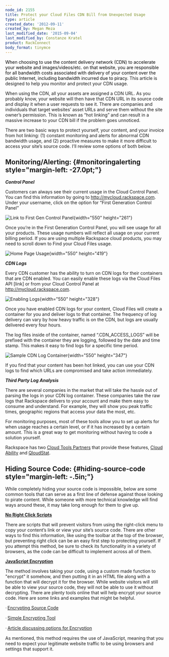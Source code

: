 ```yaml
---
node_id: 2155
title: Protect your Cloud Files CDN Bill from Unexpected Usage
type: article
created_date: '2012-09-11'
created_by: Megan Meza
last_modified_date: '2015-09-04'
last_modified_by: Constanze Kratel
product: RackConnect
body_format: tinymce
---
```


<span
style="mso-fareast-font-family: 'Times New Roman'; mso-bidi-font-family: 'Times New Roman'; color: black;">When
choosing to use the content delivery network (CDN) to accelerate your
website and images/videos/etc. on that website, you are responsible for
all bandwidth costs associated with delivery of your content over the
public Internet, including bandwidth incurred due to piracy.
</span><span
style="mso-fareast-font-family: 'Times New Roman'; mso-bidi-font-family: 'Times New Roman';">This
article is designed to help you monitor and protect your CDN usage.<span
style="mso-spacerun: yes;">  </span></span>

When using the CDN, all your assets are assigned a CDN URL.<span
style="mso-spacerun: yes;">  </span>As you probably know, your website
will then have that CDN URL in its source code and display it when a
user requests to see it.<span style="mso-spacerun: yes;">  </span>There
are companies and individuals that target websites&rsquo; asset URLs and serve
them without the site owner&rsquo;s permission.<span
style="mso-spacerun: yes;">  </span>This is known as &ldquo;hot linking&rdquo; and
can result in a massive increase to your CDN bill if the problem goes
unnoticed.<span style="mso-spacerun: yes;">  </span>

 There are two basic ways to protect yourself, your content, and your
invoice from hot linking:<span style="mso-spacerun: yes;">  </span>(1)
constant monitoring and alerts for abnormal CDN bandwidth usage, and (2)
proactive measures to make it more difficult to access your site&rsquo;s
source code.<span style="mso-spacerun: yes;">  </span>I&rsquo;ll review some
options of both below.



Monitoring/Alerting: {#monitoringalerting style="margin-left: -27.0pt;"}
--------------------

***Control Panel***

Customers can always see their current usage in the Cloud Control
Panel.<span style="mso-spacerun: yes;">  </span>You can find this
information by going to <http://mycloud.rackspace.com>.<span
style="mso-spacerun: yes;">  </span>Under your username, click on the
option for &ldquo;First Generation Control Panel&rdquo;

 ![Link to First Gen Control
Panel](https://8026b2e3760e2433679c-fffceaebb8c6ee053c935e8915a3fbe7.ssl.cf2.rackcdn.com/field/image/cfoncp_0.jpg){width="550"
height="261"}

<span style="mso-spacerun: yes;"> </span>Once you&rsquo;re in the First
Generation Control Panel, you will see usage for all your products.<span
style="mso-spacerun: yes;">  </span>These usage numbers will reflect all
usage on your current billing period.<span style="mso-spacerun: yes;">
</span>If you are using multiple Rackspace cloud products, you may need
to scroll down to Find your Cloud Files usage.<span
style="mso-spacerun: yes;">  </span>

![Home Page
Usage](https://8026b2e3760e2433679c-fffceaebb8c6ee053c935e8915a3fbe7.ssl.cf2.rackcdn.com/field/image/cfusage_0.jpg){width="550"
height="419"}

***CDN Logs***

Every CDN customer has the ability to turn on CDN logs for their
containers that are CDN enabled.<span style="mso-spacerun: yes;">
</span>You can easily enable these logs via the Cloud Files API \[link\]
or from your Cloud Control Panel at <http://mycloud.rackspace.com>.

![Enabling
Logs](https://8026b2e3760e2433679c-fffceaebb8c6ee053c935e8915a3fbe7.ssl.cf2.rackcdn.com/field/image/enablelogs_0.jpg){width="550"
height="328"}

Once you have enabled CDN logs for your content, Cloud Files will create
a container for you and deliver logs to that container.<span
style="mso-spacerun: yes;">  </span>The frequency of log delivery can
vary by how heavy traffic is on the CDN, but logs are usually delivered
every four hours.<span style="mso-spacerun: yes;">  </span>

 The log files inside of the container, named &ldquo;.CDN\_ACCESS\_LOGS&rdquo; will
be prefixed with the container they are logging, followed by the date
and time stamp.<span style="mso-spacerun: yes;">   </span>This makes it
easy to find logs for a specific time period.<span
style="mso-spacerun: yes;">  </span>

![Sample CDN Log
Container](https://8026b2e3760e2433679c-fffceaebb8c6ee053c935e8915a3fbe7.ssl.cf2.rackcdn.com/field/image/cfaccesslogs_0.jpg){width="550"
height="347"}


If you find that your content has been hot linked, you can use your CDN
logs to find which URLs are compromised and take action
immediately.<span style="mso-spacerun: yes;">  </span>



***Third Party Log Analysis***

 There are several companies in the market that will take the hassle out
of parsing the logs in your CDN log container.<span
style="mso-spacerun: yes;">  </span>These companies take the raw logs
that Rackspace delivers to your account and make them easy to consume
and understand.<span style="mso-spacerun: yes;">  </span>For example,
they will show you peak traffic times, geographic regions that access
your data the most, etc.<span style="mso-spacerun: yes;">  </span>

 For monitoring purposes, most of these tools allow you to set up alerts
for when usage reaches a certain level, or if it has increased by a
certain amount.<span style="mso-spacerun: yes;">  </span>This is a great
way to get monitoring without having to code a solution yourself.

 Rackspace has two [Cloud Tools
Partners](https://cloudtools.rackspace.com/home) that provide these
features, [Cloud
Ability](https://cloudtools.rackspace.com/apps/445?1601080659) and
[QloudStat](https://cloudtools.rackspace.com/apps/399?1814232928).<span
style="mso-spacerun: yes;">    </span>



Hiding Source Code: {#hiding-source-code style="margin-left: -.5in;"}
-------------------

While completely hiding your source code is impossible, below are some
common tools that can serve as a first line of defense against those
looking to pirate content. <span
style="mso-spacerun: yes;"> </span>While someone with more technical
knowledge will find ways around these, it may take long enough for them
to give up.<span style="mso-spacerun: yes;"> </span>

**<span style="text-decoration: underline;">No Right Click
Scripts</span>**

There are scripts that will prevent visitors from using the right-click
menu to copy your content&rsquo;s link or view your site&rsquo;s source code.<span
style="mso-spacerun: yes;">  </span>There are other ways to find this
information, like using the toolbar at the top of the browser, but
preventing right click can be an easy first step to protecting
yourself.<span style="mso-spacerun: yes;">  </span>If you attempt this
method, be sure to check its functionality in a variety of browsers, as
the code can be difficult to implement across all of them.<span
style="mso-spacerun: yes;">  </span>

 **<span style="text-decoration: underline;">JavaScript
Encryption</span>**

The method involves taking your code, using a custom made function to
"encrypt" it somehow, and then putting it in an HTML file along with a
function that will decrypt it for the browser. While website visitors
will still be able to view your source code, they will not be able to
use it without decrypting.<span style="mso-spacerun: yes;">
</span>There are plenty tools online that will help encrypt your source
code.<span style="mso-spacerun: yes;">  </span>Here are some links and
examples that might be helpful.<span style="mso-spacerun: yes;">
</span>



<span
style="font-family: Symbol; mso-fareast-font-family: Symbol; mso-bidi-font-family: Symbol;"><span
style="mso-list: Ignore;">&middot;<span
style="font: 7.0pt 'Times New Roman';">
</span></span></span>[Encrypting Source
Code](http://www.blackbeltcoder.com/Articles/mfc/encrypting-source-code)

<span
style="font-family: Symbol; mso-fareast-font-family: Symbol; mso-bidi-font-family: Symbol;"><span
style="mso-list: Ignore;">&middot;<span
style="font: 7.0pt 'Times New Roman';">
</span></span></span>[Simple Encrypting
Tool](http://www.webtoolhub.com/tn561359-html-encrypter.aspx)<span
style="mso-spacerun: yes;"> </span>

<span
style="font-family: Symbol; mso-fareast-font-family: Symbol; mso-bidi-font-family: Symbol;"><span
style="mso-list: Ignore;">&middot;<span
style="font: 7.0pt 'Times New Roman';">
</span></span></span>[Article discussing options for
Encryption](http://www.htmlguard.com/articles/about-html-source-code-encryption/)<span
style="mso-spacerun: yes;"></span>

 As mentioned, this method requires the use of JavaScript, meaning that
you need to expect your legitimate website traffic to be using browsers
and settings that support it.<span style="mso-spacerun: yes;">  </span>



